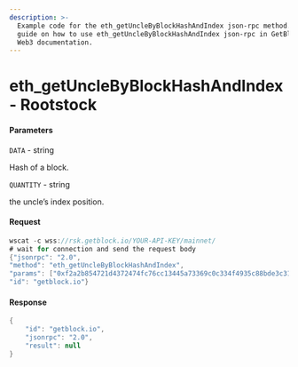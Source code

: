 ```yaml
---
description: >-
  Example code for the eth_getUncleByBlockHashAndIndex json-rpc method. Сomplete
  guide on how to use eth_getUncleByBlockHashAndIndex json-rpc in GetBlock.io
  Web3 documentation.
---
```


# eth\_getUncleByBlockHashAndIndex - Rootstock

#### Parameters

`DATA` - string

Hash of a block.

`QUANTITY` - string

the uncle’s index position.

#### Request

```java
wscat -c wss://rsk.getblock.io/YOUR-API-KEY/mainnet/ 
# wait for connection and send the request body 
{"jsonrpc": "2.0",
"method": "eth_getUncleByBlockHashAndIndex",
"params": ["0xf2a2b854721d4372474fc76cc13445a73369c0c334f4935c88bde3c310f28c9a", "0x0"],
"id": "getblock.io"}
```

#### Response

```java
{
    "id": "getblock.io",
    "jsonrpc": "2.0",
    "result": null
}
```
